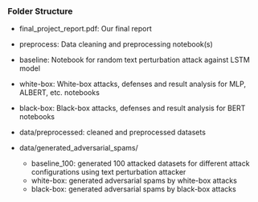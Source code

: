 ### Folder Structure

- final_project_report.pdf: Our final report
- preprocess: Data cleaning and preprocessing notebook(s)
- baseline: Notebook for random text perturbation attack against LSTM model
- white-box: White-box attacks, defenses and result analysis for MLP, ALBERT, etc. notebooks
- black-box: Black-box attacks, defenses and result analysis for BERT notebooks
- data/preprocessed: cleaned and preprocessed datasets
- data/generated\_adversarial\_spams/

  - baseline_100: generated 100 attacked datasets for different attack configurations using text perturbation attacker
  - white-box: generated adversarial spams by white-box attacks
  - black-box: generated adversarial spams by black-box attacks
